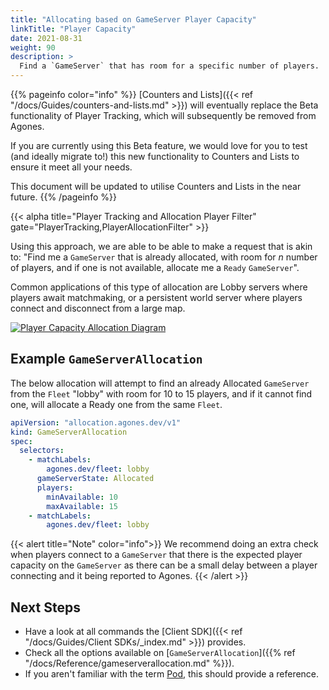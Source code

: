 ```yaml
---
title: "Allocating based on GameServer Player Capacity"
linkTitle: "Player Capacity"
date: 2021-08-31
weight: 90
description: >
  Find a `GameServer` that has room for a specific number of players.
---
```


{{% pageinfo color="info" %}}
[Counters and Lists]({{< ref "/docs/Guides/counters-and-lists.md" >}}) will eventually replace the Beta functionality
of Player Tracking, which will subsequently be removed from Agones.

If you are currently using this Beta feature, we would love for you to test (and ideally migrate to!) this new
functionality to Counters and Lists to ensure it meet all your needs.

This document will be updated to utilise Counters and Lists in the near future.
{{% /pageinfo %}}

{{< alpha
title="Player Tracking and Allocation Player Filter"
gate="PlayerTracking,PlayerAllocationFilter" >}}

Using this approach, we are able to be able to make a request that is akin to: "Find me a `GameServer` that is already
allocated, with room for _n_ number of players, and if one is not available, allocate me a `Ready` `GameServer`".

Common applications of this type of allocation are Lobby servers where players await matchmaking, or a 
persistent world server where players connect and disconnect from a large map.

<a href="../../../diagrams/allocation-player-capacity.puml.png" target="_blank">
<img src="../../../diagrams/allocation-player-capacity.puml.png" alt="Player Capacity Allocation Diagram" />
</a>

## Example `GameServerAllocation`

The below allocation will attempt to find an already Allocated `GameServer` from the `Fleet` "lobby" with room for 10 
to 15 players, and if it cannot find one, will allocate a Ready one from the same `Fleet`. 

```yaml
apiVersion: "allocation.agones.dev/v1"
kind: GameServerAllocation
spec:
  selectors:
    - matchLabels:
        agones.dev/fleet: lobby
      gameServerState: Allocated
      players:
        minAvailable: 10
        maxAvailable: 15
    - matchLabels:
        agones.dev/fleet: lobby
```

{{< alert title="Note" color="info">}}
We recommend doing an extra check when players connect to a `GameServer` that there is the expected player capacity
on the `GameServer` as there can be a small delay between a player connecting and it being reported
to Agones.
{{< /alert >}}

## Next Steps

- Have a look at all commands the [Client SDK]({{< ref "/docs/Guides/Client SDKs/_index.md" >}}) provides.
- Check all the options available on [`GameServerAllocation`]({{% ref "/docs/Reference/gameserverallocation.md" %}}).
- If you aren't familiar with the term [Pod](https://kubernetes.io/docs/concepts/workloads/pods/pod/), this should
  provide a reference.
